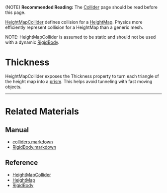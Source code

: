 (NOTE) **Recommended Reading:** The [Collider](https://github.com/zeroengineteam/ZeroDocs/blob/master/zero_editor_documentation/zeromanual/physics/colliders.markdown) page should be read before this page.

[HeightMapCollider](https://github.com/zeroengineteam/ZeroDocs/blob/master/code_reference/class_reference/HeightMapCollider.markdown) defines collision for a [HeightMap](https://github.com/zeroengineteam/ZeroDocs/blob/master/code_reference/class_reference/HeightMap.markdown). Physics more efficiently represent collision for a HeightMap than a generic mesh.

NOTE: HeightMapCollider is assumed to be static and should not be used with a dynamic [RigidBody](https://github.com/zeroengineteam/ZeroDocs/blob/master/zero_editor_documentation/zeromanual/physics/colliders/RigidBody.markdown).

 #  Thickness
HeightMapCollider exposes the Thickness  property to turn each triangle of the height map into a [prism](https://en.wikipedia.org/wiki/Triangular_prism ). This helps avoid tunneling with fast moving objects.

---
 #  Related Materials
 ##  Manual
 - [colliders.markdown](https://github.com/zeroengineteam/ZeroDocs/blob/master/zero_editor_documentation/zeromanual/physics/colliders.markdown)
 - [RigidBody.markdown](https://github.com/zeroengineteam/ZeroDocs/blob/master/zero_editor_documentation/zeromanual/physics/colliders/RigidBody.markdown)

 ##  Reference
 - [HeightMapCollider](https://github.com/zeroengineteam/ZeroDocs/blob/master/code_reference/class_reference/HeightMapCollider.markdown)
 - [HeightMap](https://github.com/zeroengineteam/ZeroDocs/blob/master/code_reference/class_reference/HeightMap.markdown)
 - [RigidBody](https://github.com/zeroengineteam/ZeroDocs/blob/master/code_reference/class_reference/RigidBody.markdown) 

 